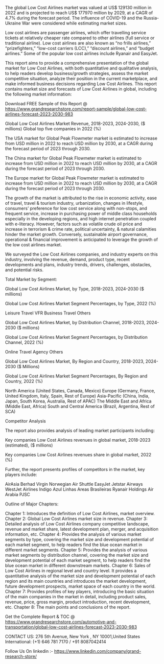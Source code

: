 
The global Low Cost Airlines market was valued at US$ 129130 million in 2022 and is projected to reach US$ 177970 million by 2029, at a CAGR of 4.7% during the forecast period. The influence of COVID-19 and the Russia-Ukraine War were considered while estimating market sizes.

Low cost airlines are passenger airlines, which offer travelling service tickets at relatively cheaper rate compared to other airlines (full service or traditional airline). Low cost airlines are also known as “no frills airlines,” “prizefighters,” “low-cost carriers (LCC),” “discount airlines,” and “budget airlines.” Some of the popular low cost airlines include Ryanair and EasyJet.

This report aims to provide a comprehensive presentation of the global market for Low Cost Airlines, with both quantitative and qualitative analysis, to help readers develop business/growth strategies, assess the market competitive situation, analyze their position in the current marketplace, and make informed business decisions regarding Low Cost Airlines. This report contains market size and forecasts of Low Cost Airlines in global, including the following market information:

Download FREE Sample of this Report @ https://www.grandresearchstore.com/report-sample/global-low-cost-airlines-forecast-2023-2030-983

Global Low Cost Airlines Market Revenue, 2018-2023, 2024-2030, ($ millions)
Global top five companies in 2022 (%)

The USA market for Global Peak Flowmeter market is estimated to increase from USD million in 2022 to reach USD million by 2030, at a CAGR during the forecast period of 2023 through 2030.

The China market for Global Peak Flowmeter market is estimated to increase from USD million in 2022 to reach USD million by 2030, at a CAGR during the forecast period of 2023 through 2030.

The Europe market for Global Peak Flowmeter market is estimated to increase from USD million in 2022 to reach USD million by 2030, at a CAGR during the forecast period of 2023 through 2030.

The growth of the market is attributed to the rise in economic activity, ease of travel, travel & tourism industry, urbanization, changes in lifestyle, consumers’ preference for low cost service along with non-stops, and frequent service, increase in purchasing power of middle class households especially in the developing regions, and high internet penetration coupled with e-literacy. However, factors such as volatile crude oil price and increase in terrorism & crime rate, political uncertainty, & natural calamities hinder the market growth. Conversely, sustainable airport governance, operational & financial improvement is anticipated to leverage the growth of the low cost airlines market.

We surveyed the Low Cost Airlines companies, and industry experts on this industry, involving the revenue, demand, product type, recent developments and plans, industry trends, drivers, challenges, obstacles, and potential risks.

Total Market by Segment:

Global Low Cost Airlines Market, by Type, 2018-2023, 2024-2030 ($ millions)

Global Low Cost Airlines Market Segment Percentages, by Type, 2022 (%)

Leisure Travel
VFR
Business Travel
Others

Global Low Cost Airlines Market, by Distribution Channel, 2018-2023, 2024-2030 ($ millions)

Global Low Cost Airlines Market Segment Percentages, by Distribution Channel, 2022 (%)

Online
Travel Agency
Others

Global Low Cost Airlines Market, By Region and Country, 2018-2023, 2024-2030 ($ Millions)

Global Low Cost Airlines Market Segment Percentages, By Region and Country, 2022 (%)

North America (United States, Canada, Mexico)
Europe (Germany, France, United Kingdom, Italy, Spain, Rest of Europe)
Asia-Pacific (China, India, Japan, South Korea, Australia, Rest of APAC)
The Middle East and Africa (Middle East, Africa)
South and Central America (Brazil, Argentina, Rest of SCA)

Competitor Analysis

The report also provides analysis of leading market participants including:

Key companies Low Cost Airlines revenues in global market, 2018-2023 (estimated), ($ millions)

Key companies Low Cost Airlines revenues share in global market, 2022 (%)

Further, the report presents profiles of competitors in the market, key players include:

AirAsia Berhad
Virgin
Norwegian Air Shuttle
EasyJet
Jetstar Airways
WestJet Airlines
Indigo
Azul Linhas Areas Brasileiras
Ryanair Holdings
Air Arabia PJSC

Outline of Major Chapters:

Chapter 1: Introduces the definition of Low Cost Airlines, market overview.
Chapter 2: Global Low Cost Airlines market size in revenue.
Chapter 3: Detailed analysis of Low Cost Airlines company competitive landscape, revenue and market share, latest development plan, merger, and acquisition information, etc.
Chapter 4: Provides the analysis of various market segments by type, covering the market size and development potential of each market segment, to help readers find the blue ocean market in different market segments.
Chapter 5: Provides the analysis of various market segments by distribution channel, covering the market size and development potential of each market segment, to help readers find the blue ocean market in different downstream markets.
Chapter 6: Sales of Low Cost Airlines in regional level and country level. It provides a quantitative analysis of the market size and development potential of each region and its main countries and introduces the market development, future development prospects, market space of each country in the world.
Chapter 7: Provides profiles of key players, introducing the basic situation of the main companies in the market in detail, including product sales, revenue, price, gross margin, product introduction, recent development, etc.
Chapter 8: The main points and conclusions of the report.

Get the Complete Report & TOC @ https://www.grandresearchstore.com/automotive-and-transportation/global-low-cost-airlines-forecast-2023-2030-983

CONTACT US:
276 5th Avenue, New York , NY 10001,United States
International: (+1) 646 781 7170 / +91 8087042414

Follow Us On linkedin :- https://www.linkedin.com/company/grand-research-store/
